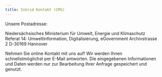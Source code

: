 ```yaml
---
title: InGrid Kontakt (CMS)
---
```


Unsere Postadresse:

Niedersächsisches Ministerium für Umwelt, Energie und Klimaschutz
Referat 14: Umweltinformation, Digitalisierung, eGovernment
Archivstrasse 2
D-30169 Hannover

Nehmen Sie online Kontakt mit uns auf! Wir werden Ihnen schnellstmöglichst per E-Mail antworten. Die eingegebenen Informationen und Daten werden nur zur Bearbeitung Ihrer Anfrage gespeichert und genutzt.